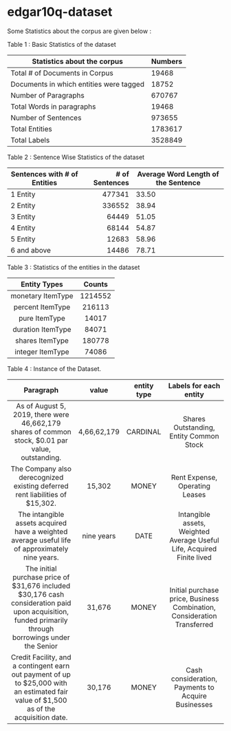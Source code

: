 # edgar10q-dataset


Some Statistics about the corpus are given below : 

Table 1 : Basic Statistics of the dataset

| Statistics about the corpus             | Numbers |
|-----------------------------------------|---------|
| Total  # of Documents in Corpus         | 19468   |
| Documents in which entities were tagged | 18752   |
| Number of Paragraphs                    | 670767  |
| Total Words in paragraphs               | 19468   |
| Number of Sentences                     | 973655  |
| Total Entities                          | 1783617 |
| Total Labels                            | 3528849 |


Table 2 : Sentence Wise Statistics of the dataset


| Sentences with # of Entities | # of Sentences | Average Word Length of the Sentence |
|------------------------------|---------------:|-------------------------------------|
| 1 Entity                     | 477341         | 33.50                               |
| 2 Entity                     | 336552         | 38.94                               |
| 3 Entity                     | 64449          | 51.05                               |
| 4 Entity                     | 68144          | 54.87                               |
| 5 Entity                     | 12683          | 58.96                               |
| 6 and above                  | 14486          | 78.71                               |


Table 3 : Statistics of the entities in the dataset

|    Entity Types   |  Counts |
|:-----------------:|:-------:|
| monetary ItemType | 1214552 |
| percent ItemType  | 216113  |
| pure ItemType     | 14017   |
| duration ItemType | 84071   |
| shares ItemType   | 180778  |
| integer ItemType  | 74086   |


Table 4 :  Instance of the Dataset.


|                                                                        Paragraph                                                                       |    value    | entity type |                          Labels for each entity                          |
|:------------------------------------------------------------------------------------------------------------------------------------------------------:|:-----------:|:-----------:|:------------------------------------------------------------------------:|
| As of August 5, 2019, there were 46,662,179 shares of common stock, $0.01 par value, outstanding.                                                      | 4,66,62,179 | CARDINAL    | Shares Outstanding, Entity Common Stock                                  |
| The Company also derecognized existing deferred rent liabilities of $15,302.                                                                           | 15,302      | MONEY       | Rent Expense, Operating Leases                                           |
| The intangible assets acquired have a weighted average useful life of approximately nine years.                                                        | nine years  | DATE        | Intangible assets, Weighted Average  Useful Life, Acquired Finite lived  |
| The initial purchase price of $31,676 included $30,176 cash consideration paid upon acquisition,  funded primarily through borrowings under the Senior | 31,676      | MONEY       | Initial purchase price, Business  Combination, Consideration Transferred |
| Credit Facility, and a contingent earn out payment of up to $25,000 with an estimated fair  value of $1,500 as of the acquisition date.                | 30,176      | MONEY       | Cash consideration, Payments to  Acquire Businesses                      |



